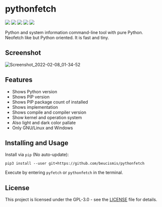 # pythonfetch
![](https://img.shields.io/badge/python-3.5%2B-blue)
![](https://img.shields.io/pypi/v/pythonfetch)
![](https://img.shields.io/pypi/l/pythonfetch)
![](https://img.shields.io/pypi/dm/pythonfetch)
![](https://img.shields.io/badge/style-black-black)

Python and system information command-line tool with pure Python. Neofetch like but Python oriented. It is fast and tiny.

## Screenshot
![Screenshot_2022-02-08_01-34-52](https://user-images.githubusercontent.com/40023234/152883708-b5eb4ca4-a3e5-47cb-92e7-da1a1e3cbf68.png)


## Features
- Shows Python version
- Shows PIP version
- Shows PIP package count of installed
- Shows implementation
- Shows compile and compiler version
- Show kernel and operation system
- Also light and dark color pallate
- Only GNU/Linux and Windows

## Installing and Usage
Install via `pip` (No auto-update):
```
pip3 install --user git+https://github.com/beucismis/pythonfetch
```
Execute by entering `pyfetch` or `pythonfetch` in the terminal.

## License
This project is licensed under the GPL-3.0 - see the [LICENSE](LICENSE) file for details.
